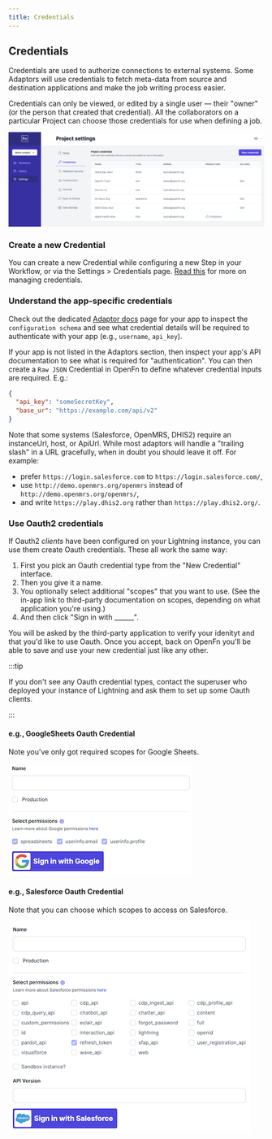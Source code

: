 ```yaml
---
title: Credentials
---
```


## Credentials

Credentials are used to authorize connections to external systems. Some Adaptors
will use credentials to fetch meta-data from source and destination applications
and make the job writing process easier.

Credentials can only be viewed, or edited by a single user — their "owner" (or
the person that created that credential). All the collaborators on a particular
Project can choose those credentials for use when defining a job.

![Credentials Page](/img/settings_credentials.png)

### Create a new Credential

You can create a new Credential while configuring a new Step in your Workflow,
or via the Settings > Credentials page.
[Read this](/documentation/manage-projects/manage-credentials) for more on
managing credentials.

### Understand the app-specific credentials

Check out the dedicated [Adaptor docs](/adaptors) page for your app to inspect
the `configuration schema` and see what credential details will be required to
authenticate with your app (e.g., `username`, `api_key`).

If your app is not listed in the Adaptors section, then inspect your app's API
documentation to see what is required for "authentication". You can then create
a `Raw JSON` Credential in OpenFn to define whatever credential inputs are
required. E.g.:

```json
{
  "api_key": "someSecretKey",
  "base_ur": "https://example.com/api/v2"
}
```

Note that some systems (Salesforce, OpenMRS, DHIS2) require an instanceUrl,
host, or ApiUrl. While most adaptors will handle a "trailing slash" in a URL
gracefully, when in doubt you should leave it off. For example:

- prefer `https://login.salesforce.com` to `https://login.salesforce.com/`,
- use `http://demo.openmrs.org/openmrs` instead of
  `http://demo.openmrs.org/openmrs/`,
- and write `https://play.dhis2.org` rather than `https://play.dhis2.org/`.

### Use Oauth2 credentials

If Oauth2 _clients_ have been configured on your Lightning instance, you can use
them create Oauth credentials. These all work the same way:

1. First you pick an Oauth credential type from the "New Credential" interface.
2. Then you give it a name.
3. You optionally select additional "scopes" that you want to use. (See the
   in-app link to third-party documentation on scopes, depending on what
   application you're using.)
4. And then click "Sign in with \_\_\_\_\_\_".

You will be asked by the third-party application to verify your idenityt and
that you'd like to use Oauth. Once you accept, back on OpenFn you'll be able to
save and use your new credential just like any other.

:::tip

If you don't see any Oauth credential types, contact the superuser who deployed
your instance of Lightning and ask them to set up some Oauth clients.

:::

#### e.g., GoogleSheets Oauth Credential

Note you've only got required scopes for Google Sheets.

![Google Oauth](/img/google-oauth2.png)

#### e.g., Salesforce Oauth Credential

Note that you can choose which scopes to access on Salesforce.

![Salseforce Oauth](/img/salesforce-oauth2.png)
